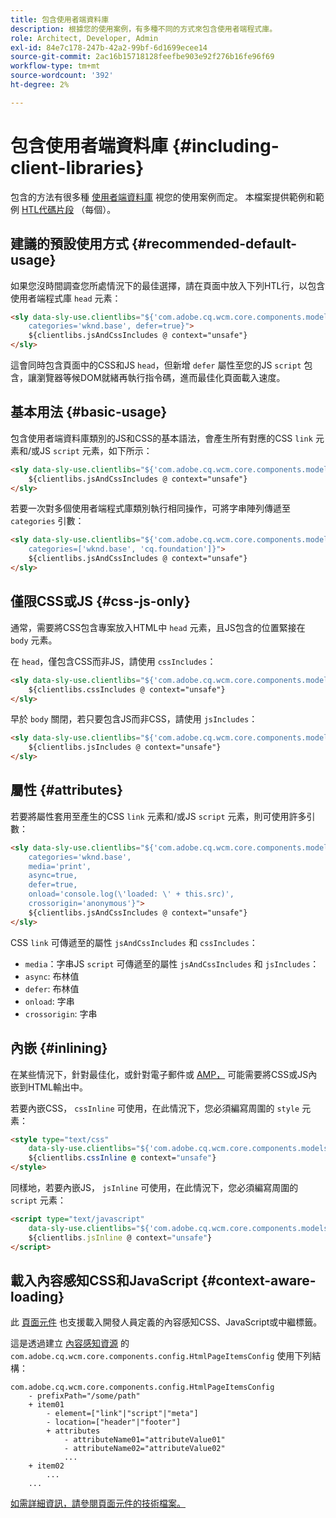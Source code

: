 ```yaml
---
title: 包含使用者端資料庫
description: 根據您的使用案例，有多種不同的方式來包含使用者端程式庫。
role: Architect, Developer, Admin
exl-id: 84e7c178-247b-42a2-99bf-6d1699ecee14
source-git-commit: 2ac16b15718128feefbe903e92f276b16fe96f69
workflow-type: tm+mt
source-wordcount: '392'
ht-degree: 2%

---
```


# 包含使用者端資料庫 {#including-client-libraries}

包含的方法有很多種 [使用者端資料庫](/help/developing/archetype/uifrontend.md#clientlibs) 視您的使用案例而定。 本檔案提供範例和範例 [HTL代碼片段](https://experienceleague.adobe.com/docs/experience-manager-htl/using/overview.html?lang=zh-Hant) （每個）。

## 建議的預設使用方式 {#recommended-default-usage}

如果您沒時間調查您所處情況下的最佳選擇，請在頁面中放入下列HTL行，以包含使用者端程式庫 `head` 元素：

```html
<sly data-sly-use.clientlibs="${'com.adobe.cq.wcm.core.components.models.ClientLibraries' @
    categories='wknd.base', defer=true}">
    ${clientlibs.jsAndCssIncludes @ context="unsafe"}
</sly>
```

這會同時包含頁面中的CSS和JS `head`，但新增 `defer` 屬性至您的JS `script` 包含，讓瀏覽器等候DOM就緒再執行指令碼，進而最佳化頁面載入速度。

## 基本用法 {#basic-usage}

包含使用者端資料庫類別的JS和CSS的基本語法，會產生所有對應的CSS `link` 元素和/或JS `script` 元素，如下所示：

```html
<sly data-sly-use.clientlibs="${'com.adobe.cq.wcm.core.components.models.ClientLibraries' @ categories='wknd.base'}">
    ${clientlibs.jsAndCssIncludes @ context="unsafe"}
</sly>
```

若要一次對多個使用者端程式庫類別執行相同操作，可將字串陣列傳遞至 `categories` 引數：

```html
<sly data-sly-use.clientlibs="${'com.adobe.cq.wcm.core.components.models.ClientLibraries' @
    categories=['wknd.base', 'cq.foundation']}">
    ${clientlibs.jsAndCssIncludes @ context="unsafe"}
</sly>
```

## 僅限CSS或JS {#css-js-only}

通常，需要將CSS包含專案放入HTML中 `head` 元素，且JS包含的位置緊接在 `body` 元素。

在 `head`，僅包含CSS而非JS，請使用 `cssIncludes`：

```html
<sly data-sly-use.clientlibs="${'com.adobe.cq.wcm.core.components.models.ClientLibraries' @ categories='wknd.base'}">
    ${clientlibs.cssIncludes @ context="unsafe"}
</sly>
```

早於 `body` 關閉，若只要包含JS而非CSS，請使用 `jsIncludes`：

```html
<sly data-sly-use.clientlibs="${'com.adobe.cq.wcm.core.components.models.ClientLibraries' @ categories='wknd.base'}">
    ${clientlibs.jsIncludes @ context="unsafe"}
</sly>
```

## 屬性 {#attributes}

若要將屬性套用至產生的CSS `link` 元素和/或JS `script` 元素，則可使用許多引數：

```html
<sly data-sly-use.clientlibs="${'com.adobe.cq.wcm.core.components.models.ClientLibraries' @
    categories='wknd.base',
    media='print',
    async=true,
    defer=true,
    onload='console.log(\'loaded: \' + this.src)',
    crossorigin='anonymous'}">
    ${clientlibs.jsAndCssIncludes @ context="unsafe"}
</sly>
```

CSS `link` 可傳遞至的屬性 `jsAndCssIncludes` 和 `cssIncludes`：

* `media`：字串JS `script` 可傳遞至的屬性 `jsAndCssIncludes` 和 `jsIncludes`：
* `async`: 布林值
* `defer`: 布林值
* `onload`: 字串
* `crossorigin`: 字串

## 內嵌 {#inlining}

在某些情況下，針對最佳化，或針對電子郵件或 [AMP，](amp.md) 可能需要將CSS或JS內嵌到HTML輸出中。

若要內嵌CSS， `cssInline` 可使用，在此情況下，您必須編寫周圍的 `style` 元素：

```html
<style type="text/css"
    data-sly-use.clientlibs="${'com.adobe.cq.wcm.core.components.models.ClientLibraries' @ categories='wknd.base'}">
    ${clientlibs.cssInline @ context="unsafe"}
</style>
```

同樣地，若要內嵌JS， `jsInline` 可使用，在此情況下，您必須編寫周圍的 `script` 元素：

```html
<script type="text/javascript"
    data-sly-use.clientlibs="${'com.adobe.cq.wcm.core.components.models.ClientLibraries' @ categories='wknd.base'}">
    ${clientlibs.jsInline @ context="unsafe"}
</script>
```

## 載入內容感知CSS和JavaScript {#context-aware-loading}

此 [頁面元件](/help/components/page.md) 也支援載入開發人員定義的內容感知CSS、JavaScript或中繼標籤。

這是透過建立 [內容感知資源](context-aware-configs.md) 的 `com.adobe.cq.wcm.core.components.config.HtmlPageItemsConfig` 使用下列結構：

```text
com.adobe.cq.wcm.core.components.config.HtmlPageItemsConfig
    - prefixPath="/some/path"
    + item01
        - element=["link"|"script"|"meta"]
        - location=["header"|"footer"]
        + attributes
            - attributeName01="attributeValue01"
            - attributeName02="attributeValue02"
            ...
    + item02
        ...
    ...
```

[如需詳細資訊，請參閱頁面元件的技術檔案。](https://github.com/adobe/aem-core-wcm-components/tree/master/content/src/content/jcr_root/apps/core/wcm/components/page/v2/page#loading-of-context-aware-cssjs)
